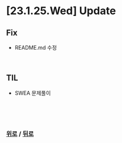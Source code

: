 # [23.1.25.Wed] Update

## Fix
* README.md 수정


<br>

## TIL
* SWEA 문제풀이


<br>

<br>

<br>

### [위로](#23125wed-update) / [뒤로](/Update/README.md/#update)